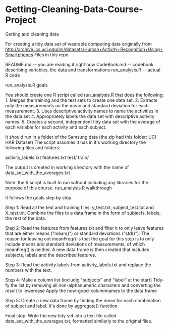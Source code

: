 # Getting-Cleaning-Data-Course-Project


Getting and cleaning data

For creating a tidy data set of wearable computing data originally from http://archive.ics.uci.edu/ml/datasets/Human+Activity+Recognition+Using+Smartphones Files in this repo

README.md -- you are reading it right now
CodeBook.md -- codebook describing variables, the data and transformations
run_analysis.R -- actual R code

run_analysis.R goals

You should create one R script called run_analysis.R that does the following: 1. Merges the training and the test sets to create one data set. 2. Extracts only the measurements on the mean and standard deviation for each measurement. 3. Uses descriptive activity names to name the activities in the data set 4. Appropriately labels the data set with descriptive activity names. 5. Creates a second, independent tidy data set with the average of each variable for each activity and each subject.

It should run in a folder of the Samsung data (the zip had this folder: UCI HAR Dataset) The script assumes it has in it's working directory the following files and folders:

activity_labels.txt
features.txt
test/
train/

The output is created in working directory with the name of data_set_with_the_averages.txt

Note: the R script is built to run without including any libraries for the purpose of this course. run_analysis.R walkthrough

It follows the goals step by step.

Step 1:
    Read all the test and training files: y_test.txt, subject_test.txt and X_test.txt.
    Combine the files to a data frame in the form of subjects, labels, the rest of the data.

Step 2:
    Read the features from features.txt and filter it to only leave features that are either means ("mean()") or standard deviations ("std()"). The reason for leaving out meanFreq() is that the goal for this step is to only include means and standard deviations of measurements, of which meanFreq() is neither.
    A new data frame is then created that includes subjects, labels and the described features.

Step 3:
    Read the activity labels from activity_labels.txt and replace the numbers with the text.

Step 4:
    Make a column list (includig "subjects" and "label" at the start)
    Tidy-fy the list by removing all non-alphanumeric characters and converting the result to lowercase
    Apply the now-good-columnnames to the data frame

Step 5:
    Create a new data frame by finding the mean for each combination of subject and label. It's done by aggregate() function

Final step:
    Write the new tidy set into a text file called data_set_with_the_averages.txt, formatted similarly to the original files.

